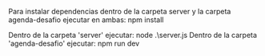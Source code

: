 Para instalar dependencias dentro de la carpeta server y la carpeta agenda-desafio ejecutar en ambas:
npm install 

Dentro de la carpeta 'server' ejecutar:
node .\server.js
Dentro de la carpeta 'agenda-desafio' ejecutar:
npm run dev

